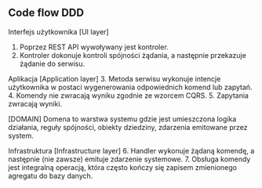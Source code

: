 ## Code flow DDD

Interfejs użytkownika [UI layer]
1. Poprzez REST API wywoływany jest kontroler.
2. Kontroler dokonuje kontroli spójności żądania, a następnie przekazuje żądanie do serwisu.

Aplikacja [Application layer]
3. Metoda serwisu wykonuje intencje użytkownika w postaci wygenerowania odpowiednich komend lub zapytań. 
4. Komendy nie zwracają wyniku zgodnie ze wzorcem CQRS.
5. Zapytania zwracają wyniki.
                                            
[DOMAIN]
Domena to warstwa systemu gdzie jest umieszczona logika działania, reguły spójności, obiekty dziedziny, zdarzenia emitowane przez system. 


Infrastruktura [Infrastructure layer]
6. Handler wykonuje żądaną komendę, a następnie (nie zawsze) emituje zdarzenie systemowe.
7. Obsługa komendy jest integralną operacją, która często kończy się zapisem zmienionego agregatu do bazy danych. 
